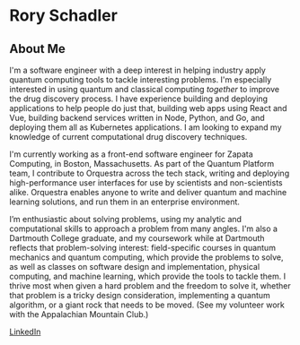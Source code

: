 # Rory Schadler

## About Me

I'm a software engineer with a deep interest in helping industry apply quantum
computing tools to tackle interesting problems. I'm especially interested in
using quantum and classical computing _together_ to improve the drug discovery
process. I have experience building and deploying applications to help people do
just that, building web apps using React and Vue, building backend services
written in Node, Python, and Go, and deploying them all as Kubernetes
applications. I am looking to expand my knowledge of current computational drug
discovery techniques.

I'm currently working as a front-end software engineer for Zapata Computing, in
Boston, Massachusetts. As part of the Quantum Platform team, I contribute to
Orquestra across the tech stack, writing and deploying high-performance user
interfaces for use by scientists and non-scientists alike. Orquestra enables
anyone to write and deliver quantum and machine learning solutions, and run them
in an enterprise environment.

I’m enthusiastic about solving problems, using my analytic and computational
skills to approach a problem from many angles. I'm also a Dartmouth College
graduate, and my coursework while at Dartmouth reflects that problem-solving
interest: field-specific courses in quantum mechanics and quantum computing,
which provide the problems to solve, as well as classes on software design and
implementation, physical computing, and machine learning, which provide the
tools to tackle them. I thrive most when given a hard problem and the freedom to
solve it, whether that problem is a tricky design consideration, implementing a
quantum algorithm, or a giant rock that needs to be moved. (See my volunteer
work with the Appalachian Mountain Club.)

[LinkedIn](https://www.linkedin.com/in/roryschadler/)
